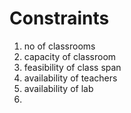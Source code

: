 # Constraints
1. no of classrooms
2. capacity of classroom
3. feasibility of class span
4. availability of teachers
5. availability of lab
6. 
